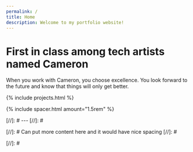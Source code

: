 ```yaml
---
permalink: /
title: Home
description: Welcome to my portfolio website!
---
```


<div class="content items-center">
    <object data="/assets/images/CameronMeyer_Logo_Full.svg" type="image/svg+xml"></object>  
</div>

# First in class among tech artists named Cameron

When you work with Cameron, you choose excellence. You look forward to the future and know that things will only get better. 

<div class="pt-8"></div>

{% include projects.html %}

{% include spacer.html amount="1.5rem" %}

[//]: # ---
[//]: # <div class="pt-6"></div>
[//]: # Can put more content here and it would have nice spacing
[//]: # <div class="pt-8 lg:pt-12"></div>

[//]: # <div class="pt-8"></div>